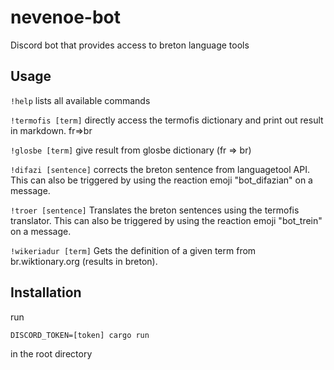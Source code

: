 # nevenoe-bot

Discord bot that provides access to breton language tools

## Usage

`!help`
lists all available commands

`!termofis [term]`
directly access the termofis dictionary and print out result in markdown. fr=>br

`!glosbe [term]`
give result from glosbe dictionary (fr => br)

`!difazi [sentence]`
corrects the breton sentence from languagetool API. This can also be
triggered by using the reaction emoji "bot_difazian" on a message.

`!troer [sentence]`
Translates the breton sentences using the termofis translator. This can also be
triggered by using the reaction emoji "bot_trein" on a message.

`!wikeriadur [term]`
Gets the definition of a given term from br.wiktionary.org (results in breton).

## Installation

run
```shell
DISCORD_TOKEN=[token] cargo run
```
in the root directory
